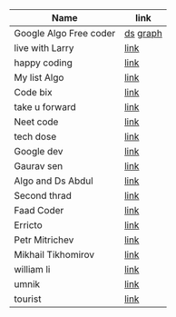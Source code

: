 Name | link |
------ | ------ |
Google Algo Free coder|[ds](https://www.youtube.com/watch?v=RBSGKlAvoiM&list=PL5Kqb3gUj-4a4gwarSsjaC4h1hLn_6BTZ&index=71&t=1889s&ab_channel=freeCodeCamp.org)  [graph](https://www.youtube.com/watch?v=09_LlHjoEiY&list=PL5Kqb3gUj-4a4gwarSsjaC4h1hLn_6BTZ&index=70&t=15788s&ab_channel=freeCodeCamp.org)
live with Larry |[link](https://www.youtube.com/c/Algorithmist/playlists)
happy coding|[link](https://www.youtube.com/channel/UCnIYOzDChH7V8s5BqvjGSEQ/playlists)
My list Algo|[link](https://www.youtube.com/playlist?list=PL5Kqb3gUj-4Y4bQ9eh9-vVgrgm5le5Xow)
Code bix|[link](https://www.youtube.com/channel/UCZJRtZh8O6FKWH49YLapAbQ)
take u forward|[link](https://www.youtube.com/c/takeUforward/playlists)
Neet code|[link](https://www.youtube.com/c/NeetCode/playlists)
tech dose|[link](https://www.youtube.com/c/TECHDOSE4u/playlists)
Google dev|[link](https://www.youtube.com/channel/UCoINm6OonT9maYxOCDiXxkg/featured)
Gaurav sen|[link](https://www.youtube.com/c/GauravSensei)
Algo and Ds Abdul|[link](https://www.youtube.com/channel/UCZCFT11CWBi3MHNlGf019nw/playlists)
Second thrad|[link](https://www.youtube.com/c/SecondThread)
Faad Coder|[link](https://www.youtube.com/c/faadcoder/playlists)
Erricto|[link](https://www.youtube.com/c/Errichto)
Petr Mitrichev|[link](https://www.youtube.com/user/petrmitrichev/videos)
Mikhail Tikhomirov|[link](https://www.youtube.com/user/Endagorion/videos)
william li|[link](https://www.youtube.com/c/WilliamLin168)
umnik|[link](https://www.youtube.com/channel/UC3-pkjZ8-D4aW8QfaExuMjw/videos)
tourist|[link](https://www.youtube.com/channel/UCkySD00cmDWYHXA31hqRYRw)


